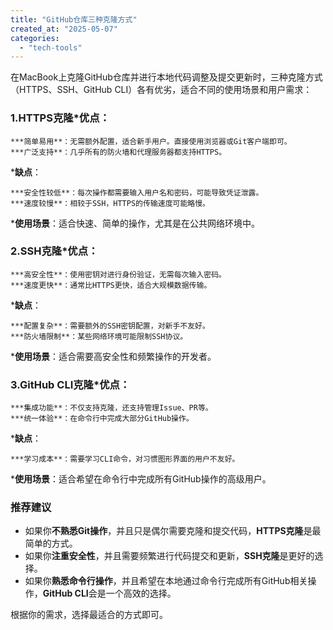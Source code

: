 ```yaml
---
title: "GitHub仓库三种克隆方式"
created_at: "2025-05-07"
categories:
  - "tech-tools"
---
```


在MacBook上克隆GitHub仓库并进行本地代码调整及提交更新时，三种克隆方式（HTTPS、SSH、GitHub CLI）各有优劣，适合不同的使用场景和用户需求：

### 1\.**HTTPS克隆*****优点**：

    ***简单易用**：无需额外配置，适合新手用户。直接使用浏览器或Git客户端即可。
    ***广泛支持**：几乎所有的防火墙和代理服务器都支持HTTPS。

  ***缺点**：

    ***安全性较低**：每次操作都需要输入用户名和密码，可能导致凭证泄露。
    ***速度较慢**：相较于SSH，HTTPS的传输速度可能略慢。

  ***使用场景**：适合快速、简单的操作，尤其是在公共网络环境中。

### 2\.**SSH克隆*****优点**：

    ***高安全性**：使用密钥对进行身份验证，无需每次输入密码。
    ***速度更快**：通常比HTTPS更快，适合大规模数据传输。

  ***缺点**：

    ***配置复杂**：需要额外的SSH密钥配置，对新手不友好。
    ***防火墙限制**：某些网络环境可能限制SSH协议。

  ***使用场景**：适合需要高安全性和频繁操作的开发者。

### 3\.**GitHub CLI克隆*****优点**：

    ***集成功能**：不仅支持克隆，还支持管理Issue、PR等。
    ***统一体验**：在命令行中完成大部分GitHub操作。

  ***缺点**：

    ***学习成本**：需要学习CLI命令，对习惯图形界面的用户不友好。

  ***使用场景**：适合希望在命令行中完成所有GitHub操作的高级用户。

### 推荐建议

  * 如果你**不熟悉Git操作**，并且只是偶尔需要克隆和提交代码，**HTTPS克隆**是最简单的方式。
  * 如果你**注重安全性**，并且需要频繁进行代码提交和更新，**SSH克隆**是更好的选择。
  * 如果你**熟悉命令行操作**，并且希望在本地通过命令行完成所有GitHub相关操作，**GitHub CLI**会是一个高效的选择。

根据你的需求，选择最适合的方式即可。
